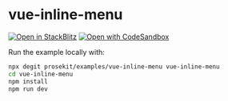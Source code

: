 # vue-inline-menu

[![Open in StackBlitz](https://developer.stackblitz.com/img/open_in_stackblitz.svg)](https://stackblitz.com/github/prosekit/examples/tree/master/vue-inline-menu)
[![Open with CodeSandbox](https://assets.codesandbox.io/github/button-edit-lime.svg)](https://codesandbox.io/p/sandbox/github/prosekit/examples/tree/master/vue-inline-menu)

Run the example locally with:

```bash
npx degit prosekit/examples/vue-inline-menu vue-inline-menu
cd vue-inline-menu
npm install
npm run dev
```
